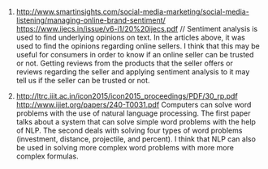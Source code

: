 1) 	http://www.smartinsights.com/social-media-marketing/social-media-listening/managing-online-brand-sentiment/
	https://www.ijecs.in/issue/v6-i1/20%20ijecs.pdf // 
		Sentiment analysis is used to find underlying opinions on text. In the articles above, it was used to find the opinions
	regarding online sellers. I think that this may be useful for consumers in order to know if an online seller can be 
	trusted or not. Getting reviews from the products that the seller offers or reviews regarding the seller and applying 
	sentiment analysis to it may tell us if the seller can be trusted or not.


2)	http://ltrc.iiit.ac.in/icon2015/icon2015_proceedings/PDF/30_rp.pdf
	http://www.ijiet.org/papers/240-T0031.pdf
		Computers can solve word problems with the use of natural language processing. The first paper talks about a system that
	can	solve simple word problems with the help of NLP. The second deals with solving four types of word problems (investment, distance, projectile, and percent). I think that NLP can also be used in solving more complex word problems with more more
	complex formulas.


